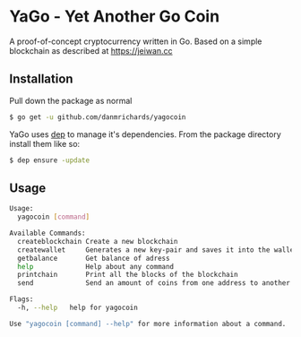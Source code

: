 # YaGo - Yet Another Go Coin
A proof-of-concept cryptocurrency written in Go.
Based on a simple blockchain as described at https://jeiwan.cc

## Installation
Pull down the package as normal
```bash
$ go get -u github.com/danmrichards/yagocoin
```

YaGo uses [dep](https://github.com/golang/dep) to manage it's dependencies. From the package directory install
them like so:
```bash
$ dep ensure -update
```

## Usage
```bash
Usage:
  yagocoin [command]

Available Commands:
  createblockchain Create a new blockchain
  createwallet     Generates a new key-pair and saves it into the wallet file
  getbalance       Get balance of adress
  help             Help about any command
  printchain       Print all the blocks of the blockchain
  send             Send an amount of coins from one address to another

Flags:
  -h, --help   help for yagocoin

Use "yagocoin [command] --help" for more information about a command.
```